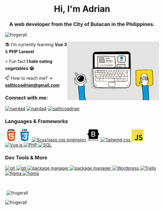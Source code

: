 <h1 align="center">Hi, I'm Adrian</h1>

<h3 align="center">A web developer from the City of Bulacan in the Philippines.</h3>
<p align="left"> <img src="https://komarev.com/ghpvc/?username=frogerall&label=Profile%20views&color=0e75b6&style=flat" alt="frogerall" /> </p>

<img align="right" alt="Coding" width="300" src="giphy.gif">

 📚 I’m currently learning **Vue 3** & **PHP Laravel**

 ⚡ Fun fact **I hate eating vegetables 😭**

 📫 How to reach me? -> **saliticoadrian@gmail.com**

<h3 align="left">Connect with me:</h3>
<p align="left">
<!-- LINKEDIN -->
<a href="https://linkedin.com/in/nairda4" target="_blank"><img src="https://raw.githubusercontent.com/rahuldkjain/github-profile-readme-generator/master/src/images/icons/Social/linked-in-alt.svg" alt="nairda4" height="30" width="40" /></a>
<!-- FACEBOOK -->
<a href="https://fb.com/nairda4" target="_blank"><img src="https://raw.githubusercontent.com/rahuldkjain/github-profile-readme-generator/master/src/images/icons/Social/facebook.svg" alt="nairda4" height="30" width="40" /></a>
<!-- TWITTER -->
<a href="https://twitter.com/saliticoadrian" target="_blank"><img src="https://raw.githubusercontent.com/rahuldkjain/github-profile-readme-generator/master/src/images/icons/Social/twitter.svg" alt="saliticoadrian" height="30" width="40" /></a>
</p>

<h3 align="left">Languages & Frameworks</h3>
<p align="left">
<!-- HTML -->
<a href="https://www.w3.org/html/" target="_blank"> <img src="https://raw.githubusercontent.com/devicons/devicon/master/icons/html5/html5-original-wordmark.svg" alt="Html5" width="40" height="40"/></a>
<!-- CSS -->
<a href="https://www.w3schools.com/css/" target="_blank"> <img src="https://raw.githubusercontent.com/devicons/devicon/master/icons/css3/css3-original-wordmark.svg" alt="Css3" width="40" height="40"/> </a>
<!-- SCSS -->
<a href="https://sass-lang.com/" target="_blank"> <img src="https://sass-lang.com/assets/img/logos/logo.svg" alt="Scss/sass css extension" width="40" height="40"/> </a> 
<!-- BOOTSTRAP -->
<a href="https://getbootstrap.com" target="_blank"> <img src="https://raw.githubusercontent.com/devicons/devicon/master/icons/bootstrap/bootstrap-plain-wordmark.svg" alt="Bootstrap" width="40" height="40"/> </a> 
<!-- TAILWIND CSS -->
<a href="https://tailwindcss.com/" target="_blank"> <img src="https://cdn.jsdelivr.net/gh/devicons/devicon/icons/tailwindcss/tailwindcss-plain.svg" alt="Tailwind css" width="40" height="40"/> </a> 
<!-- JAVASCRIPT -->
<a href="https://developer.mozilla.org/en-US/docs/Web/JavaScript" target="_blank"> <img src="https://raw.githubusercontent.com/devicons/devicon/master/icons/javascript/javascript-original.svg" alt="Javascript" width="40" height="40"/> </a>
<!-- VUE.JS -->
<a href="https://vuejs.org/" target="_blank"> <img src="https://cdn.jsdelivr.net/gh/devicons/devicon/icons/vuejs/vuejs-original.svg" alt="Vue.js" width="40" height="40"/> </a>
<!-- PHP -->
<a href="https://www.php.net/docs.php" target="_blank"> <img src="https://cdn.jsdelivr.net/gh/devicons/devicon/icons/php/php-plain.svg" alt="PHP" width="40" height="40"/> </a>
<!-- MYSQL -->
<a href="https://www.mysql.com/" target="_blank"> <img src="https://cdn.jsdelivr.net/gh/devicons/devicon/icons/mysql/mysql-original.svg" alt="SQL" width="40" height="40"/> </a>


</p>


<h3 align="left">Dev Tools & More</h3>
<p align="left">
<!-- VS-CODE -->
<a href="https://code.visualstudio.com/" target="_blank"> <img src="https://cdn.jsdelivr.net/gh/devicons/devicon/icons/vscode/vscode-original.svg" alt="git" width="40" height="40"/> </a> 
<!-- GIT -->
<a href="https://git-scm.com/" target="_blank"> <img src="https://www.vectorlogo.zone/logos/git-scm/git-scm-icon.svg" alt="git" width="40" height="40"/> </a> 
<!-- NODE -->
<a href="https://nodejs.org/en" target="_blank"> <img src="https://cdn.jsdelivr.net/gh/devicons/devicon/icons/nodejs/nodejs-original-wordmark.svg" alt="package manager" width="50" height="50"/> </a> 
<!-- NPM -->
<a href="https://www.npmjs.com/" target="_blank"> <img src="https://upload.wikimedia.org/wikipedia/commons/thumb/d/db/Npm-logo.svg/540px-Npm-logo.svg.png" alt="package manager" width="50" height="20"/> </a> 
<!-- WORDPRESS -->
<a href="https://wordpress.org/" target="_blank"> <img src="https://cdn.jsdelivr.net/gh/devicons/devicon/icons/wordpress/wordpress-plain.svg" alt="Wordpress" width="40" height="40"/> </a>
<!-- TRELLO -->
<a href="https://trello.com/" target="_blank"> <img src="https://cdn.jsdelivr.net/gh/devicons/devicon/icons/trello/trello-plain-wordmark.svg" alt="Trello" width="50" height="50"/> </a>
<!-- GIMP -->
<a href="https://www.gimp.org/" target="_blank"> <img src="https://upload.wikimedia.org/wikipedia/commons/4/45/The_GIMP_icon_-_gnome.svg" alt="figma" width="40" height="40"/> </a>
<!-- FIGMA -->
<a href="https://www.figma.com/" target="_blank"> <img src="https://cdn.jsdelivr.net/gh/devicons/devicon/icons/figma/figma-original.svg" alt="figma" width="40" height="40"/> </a>     
</p>

<br/>

<p>&nbsp;<img align="center" src="https://github-readme-stats.vercel.app/api?username=frogerall&show_icons=true&locale=en" alt="frogerall" /></p>
<p><img align="left" src="https://github-readme-stats.vercel.app/api/top-langs?username=frogerall&show_icons=true&locale=en&layout=compact" alt="frogerall" /></p>

